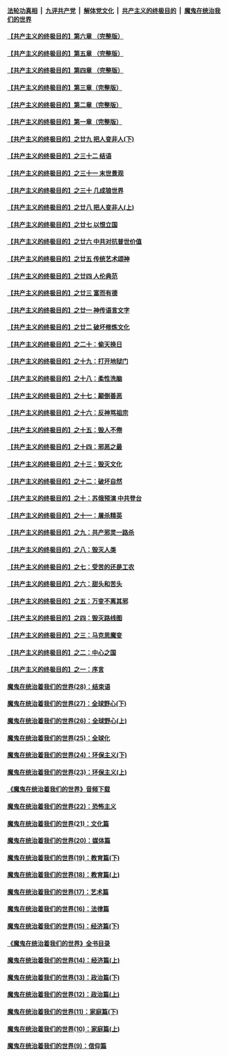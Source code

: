 

####  [法轮功真相](../../../../basic/blob/master/README.md?t=05102202) &nbsp;|&nbsp; [九评共产党](../../../../9ping.md/blob/master/README.md?t=05102202) &nbsp;|&nbsp; [解体党文化](../../../../jtdwh.md/blob/master/README.md?t=05102202)  &nbsp;|&nbsp; [共产主义的终极目的](../../../../gczydzjmd.md/blob/master/README.md?t=05102202) &nbsp;|&nbsp; [魔鬼在统治我们的世界](../../../../mgztzwmdsj.md/blob/master/README.md?t=05102202) 

#### [【共产主义的终极目的】第六章 （完整版）](../pages/nsc422/n11428913.md?t=05102202) 

#### [【共产主义的终极目的】第五章 （完整版）](../pages/nsc422/n11428912.md?t=05102202) 

#### [【共产主义的终极目的】第四章 （完整版）](../pages/nsc422/n11428907.md?t=05102202) 

#### [【共产主义的终极目的】第三章（完整版）](../pages/nsc422/n11428848.md?t=05102202) 

#### [【共产主义的终极目的】第二章（完整版）](../pages/nsc422/n11428831.md?t=05102202) 

#### [【共产主义的终极目的】第一章（完整版）](../pages/nsc422/n11417651.md?t=05102202) 

#### [【共产主义的终极目的】之廿九 把人变非人(下)](../pages/nsc422/n11344140.md?t=05102202) 

#### [【共产主义的终极目的】之三十二 结语](../pages/nsc422/n11360535.md?t=05102202) 

#### [【共产主义的终极目的】之三十一 末世景观](../pages/nsc422/n11351129.md?t=05102202) 

#### [【共产主义的终极目的】之三十 几成狼世界](../pages/nsc422/n11348280.md?t=05102202) 

#### [【共产主义的终极目的】之廿八 把人变非人(上)](../pages/nsc422/n11340492.md?t=05102202) 

#### [【共产主义的终极目的】之廿七 以恨立国](../pages/nsc422/n11336944.md?t=05102202) 

#### [【共产主义的终极目的】之廿六 中共对抗普世价值](../pages/nsc422/n11324785.md?t=05102202) 

#### [【共产主义的终极目的】之廿五 传统艺术颂神](../pages/nsc422/n11296396.md?t=05102202) 

#### [【共产主义的终极目的】之廿四 人伦典范](../pages/nsc422/n11296397.md?t=05102202) 

#### [【共产主义的终极目的】之廿三 富而有德](../pages/nsc422/n11283598.md?t=05102202) 

#### [【共产主义的终极目的】之廿一 神传语言文字](../pages/nsc422/n11263265.md?t=05102202) 

#### [【共产主义的终极目的】之廿二 破坏修炼文化](../pages/nsc422/n11245728.md?t=05102202) 

#### [【共产主义的终极目的】之二十：偷天换日](../pages/nsc422/n11238846.md?t=05102202) 

#### [【共产主义的终极目的】之十九：打开地狱门](../pages/nsc422/n11206376.md?t=05102202) 

#### [【共产主义的终极目的】之十八：柔性洗脑](../pages/nsc422/n11199994.md?t=05102202) 

#### [【共产主义的终极目的】之十七：颠倒善恶](../pages/nsc422/n11179782.md?t=05102202) 

#### [【共产主义的终极目的】之十六：反神骂祖宗](../pages/nsc422/n11166798.md?t=05102202) 

#### [【共产主义的终极目的】之十五：毁人不倦](../pages/nsc422/n11166792.md?t=05102202) 

#### [【共产主义的终极目的】之十四：邪恶之最](../pages/nsc422/n11150249.md?t=05102202) 

#### [【共产主义的终极目的】之十三：毁灭文化](../pages/nsc422/n11135227.md?t=05102202) 

#### [【共产主义的终极目的】之十二：破坏自然](../pages/nsc422/n11135214.md?t=05102202) 

#### [【共产主义的终极目的】之十：苏俄预演 中共登台](../pages/nsc422/n11118424.md?t=05102202) 

#### [【共产主义的终极目的】之十一：屠杀精英](../pages/nsc422/n11118442.md?t=05102202) 

#### [【共产主义的终极目的】之九：共产邪灵一路杀](../pages/nsc422/n11114139.md?t=05102202) 

#### [【共产主义的终极目的】之八：毁灭人类](../pages/nsc422/n11108503.md?t=05102202) 

#### [【共产主义的终极目的】之七：受苦的还是工农](../pages/nsc422/n11101809.md?t=05102202) 

#### [【共产主义的终极目的】之六：甜头和苦头](../pages/nsc422/n11096971.md?t=05102202) 

#### [【共产主义的终极目的】之五：万变不离其邪](../pages/nsc422/n11091285.md?t=05102202) 

#### [【共产主义的终极目的】之四：毁灭路线图](../pages/nsc422/n11086284.md?t=05102202) 

#### [【共产主义的终极目的】之三：马克思魔变](../pages/nsc422/n11061941.md?t=05102202) 

#### [【共产主义的终极目的】之二：中心之国](../pages/nsc422/n11047728.md?t=05102202) 

#### [【共产主义的终极目的】之一：序言](../pages/nsc422/n11086077.md?t=05102202) 

#### [魔鬼在统治着我们的世界(28)：结束语](../pages/nsc422/n10936246.md?t=05102202) 

#### [魔鬼在统治着我们的世界(27)：全球野心(下)](../pages/nsc422/n10928319.md?t=05102202) 

#### [魔鬼在统治着我们的世界(26)：全球野心(上)](../pages/nsc422/n10900318.md?t=05102202) 

#### [魔鬼在统治着我们的世界(25)：全球化](../pages/nsc422/n10788205.md?t=05102202) 

#### [魔鬼在统治着我们的世界(24)：环保主义(下)](../pages/nsc422/n10695307.md?t=05102202) 

#### [魔鬼在统治着我们的世界(23)：环保主义(上)](../pages/nsc422/n10688613.md?t=05102202) 

#### [《魔鬼在统治着我们的世界》音频下载](../pages/nsc422/n10635553.md?t=05102202) 

#### [魔鬼在统治着我们的世界(22)：恐怖主义](../pages/nsc422/n10614727.md?t=05102202) 

#### [魔鬼在统治着我们的世界(21)：文化篇](../pages/nsc422/n10597706.md?t=05102202) 

#### [魔鬼在统治着我们的世界(20)：媒体篇](../pages/nsc422/n10586579.md?t=05102202) 

#### [魔鬼在统治着我们的世界(19)：教育篇(下)](../pages/nsc422/n10564808.md?t=05102202) 

#### [魔鬼在统治着我们的世界(18)：教育篇(上)](../pages/nsc422/n10526970.md?t=05102202) 

#### [魔鬼在统治着我们的世界(17)：艺术篇](../pages/nsc422/n10499093.md?t=05102202) 

#### [魔鬼在统治着我们的世界(16)：法律篇](../pages/nsc422/n10485969.md?t=05102202) 

#### [魔鬼在统治着我们的世界(15)：经济篇(下)](../pages/nsc422/n10469975.md?t=05102202) 

#### [《魔鬼在统治着我们的世界》全书目录](../pages/nsc422/n10464261.md?t=05102202) 

#### [魔鬼在统治着我们的世界(14)：经济篇(上)](../pages/nsc422/n10457370.md?t=05102202) 

#### [魔鬼在统治着我们的世界(13)：政治篇(下)](../pages/nsc422/n10448270.md?t=05102202) 

#### [魔鬼在统治着我们的世界(12)：政治篇(上)](../pages/nsc422/n10444576.md?t=05102202) 

#### [魔鬼在统治着我们的世界(11)：家庭篇(下)](../pages/nsc422/n10440961.md?t=05102202) 

#### [魔鬼在统治着我们的世界(10)：家庭篇(上)](../pages/nsc422/n10435448.md?t=05102202) 

#### [魔鬼在统治着我们的世界(9)：信仰篇](../pages/nsc422/n10432159.md?t=05102202) 

